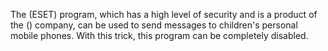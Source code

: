 The (ESET) program, which has a high level of security and is a product of the () company, can be used to send messages to children's personal mobile phones. With this trick, this program can be completely disabled.

